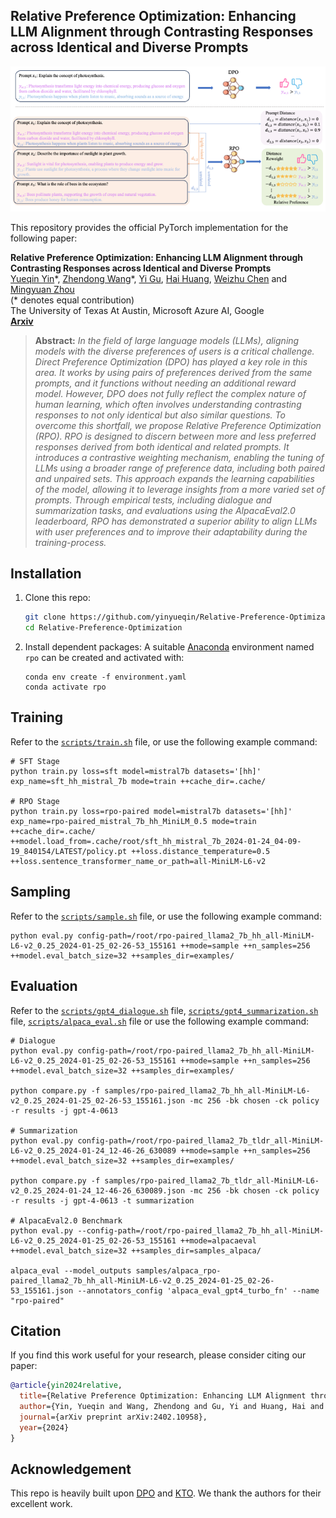 ## Relative Preference Optimization: Enhancing LLM Alignment through Contrasting Responses across Identical and Diverse Prompts

![teaser](./assets/teaser.png)

This repository provides the official PyTorch implementation for the following paper:

**Relative Preference Optimization: Enhancing LLM Alignment through Contrasting Responses across Identical and Diverse Prompts**<br>
[Yueqin Yin](https://scholar.google.com/citations?user=HhEo-1cAAAAJ&hl=zh-CN)\*, [Zhendong Wang](https://scholar.google.com/citations?user=lRiIjhcAAAAJ&hl=en)\*, [Yi Gu](https://www.linkedin.com/in/yi-gu-6b19991aa), [Hai Huang](https://www.linkedin.com/in/hai-huang-google/?utm_source=share&utm_medium=member_mweb&utm_campaign=share_via&utm_content=profile), [Weizhu Chen](http://scholar.google.com/citations?user=LG_E-4EAAAAJ&hl=zh-CN) and [Mingyuan Zhou](https://mingyuanzhou.github.io/)<br>
(* denotes equal contribution)<br>
The University of Texas At Austin, Microsoft Azure AI, Google<br>
[**Arxiv**](https://arxiv.org/abs/2402.10958)
> **Abstract:** *In the field of large language models (LLMs), aligning models with the diverse preferences of users is a critical challenge. Direct Preference Optimization (DPO) has played a key role in this area. It works by using pairs of preferences derived from the same prompts, and it functions without needing an additional reward model. However, DPO does not fully reflect the complex nature of human learning, which often involves understanding contrasting responses to not only identical but also similar questions. To overcome this shortfall, we propose Relative Preference Optimization (RPO). RPO is designed to discern between more and less preferred responses derived from both identical and related prompts. It introduces a contrastive weighting mechanism, enabling the tuning of LLMs using a broader range of preference data, including both paired and unpaired sets. This approach expands the learning capabilities of the model, allowing it to leverage insights from a more varied set of prompts. Through empirical tests, including dialogue and summarization tasks, and evaluations using the AlpacaEval2.0 leaderboard, RPO has demonstrated a superior ability to align LLMs with user preferences and to improve their adaptability during the training-process.*



## Installation
1. Clone this repo:
    ```bash
    git clone https://github.com/yinyueqin/Relative-Preference-Optimization.git
    cd Relative-Preference-Optimization
    ```
2. Install dependent packages:
A suitable [Anaconda](https://docs.anaconda.com/anaconda/install/) environment named `rpo` can be created and activated with:
   ```
   conda env create -f environment.yaml
   conda activate rpo
   ```

## Training

Refer to the [`scripts/train.sh`](scripts/train.sh) file, or use the following example command:
  ```
  # SFT Stage
  python train.py loss=sft model=mistral7b datasets='[hh]' exp_name=sft_hh_mistral_7b mode=train ++cache_dir=.cache/

  # RPO Stage
  python train.py loss=rpo-paired model=mistral7b datasets='[hh]' exp_name=rpo-paired_mistral_7b_hh_MiniLM_0.5 mode=train ++cache_dir=.cache/ ++model.load_from=.cache/root/sft_hh_mistral_7b_2024-01-24_04-09-19_840154/LATEST/policy.pt ++loss.distance_temperature=0.5 ++loss.sentence_transformer_name_or_path=all-MiniLM-L6-v2
  ```

## Sampling
Refer to the [`scripts/sample.sh`](scripts/sample.sh) file, or use the following example command:
  ```
  python eval.py config-path=/root/rpo-paired_llama2_7b_hh_all-MiniLM-L6-v2_0.25_2024-01-25_02-26-53_155161 ++mode=sample ++n_samples=256 ++model.eval_batch_size=32 ++samples_dir=examples/
  ```

## Evaluation
Refer to the [`scripts/gpt4_dialogue.sh`](scripts/gpt4_dialogue.sh) file, [`scripts/gpt4_summarization.sh`](scripts/gpt4_summarization.sh) file, [`scripts/alpaca_eval.sh`](scripts/alpaca_eval.sh) file or use the following example command:
  ```
  # Dialogue
  python eval.py config-path=/root/rpo-paired_llama2_7b_hh_all-MiniLM-L6-v2_0.25_2024-01-25_02-26-53_155161 ++mode=sample ++n_samples=256 ++model.eval_batch_size=32 ++samples_dir=examples/

  python compare.py -f samples/rpo-paired_llama2_7b_hh_all-MiniLM-L6-v2_0.25_2024-01-25_02-26-53_155161.json -mc 256 -bk chosen -ck policy -r results -j gpt-4-0613

  # Summarization
  python eval.py config-path=/root/rpo-paired_llama2_7b_tldr_all-MiniLM-L6-v2_0.25_2024-01-24_12-46-26_630089 ++mode=sample ++n_samples=256 ++model.eval_batch_size=32 ++samples_dir=examples/

  python compare.py -f samples/rpo-paired_llama2_7b_tldr_all-MiniLM-L6-v2_0.25_2024-01-24_12-46-26_630089.json -mc 256 -bk chosen -ck policy -r results -j gpt-4-0613 -t summarization 

  # AlpacaEval2.0 Benchmark
  python eval.py --config-path=/root/rpo-paired_llama2_7b_hh_all-MiniLM-L6-v2_0.25_2024-01-25_02-26-53_155161 ++mode=alpacaeval ++model.eval_batch_size=32 ++samples_dir=samples_alpaca/

  alpaca_eval --model_outputs samples/alpaca_rpo-paired_llama2_7b_hh_all-MiniLM-L6-v2_0.25_2024-01-25_02-26-53_155161.json --annotators_config 'alpaca_eval_gpt4_turbo_fn' --name "rpo-paired"
  ```



## Citation

If you find this work useful for your research, please consider citing our paper:

```bibtex
@article{yin2024relative,
  title={Relative Preference Optimization: Enhancing LLM Alignment through Contrasting Responses across Identical and Diverse Prompts},
  author={Yin, Yueqin and Wang, Zhendong and Gu, Yi and Huang, Hai and Chen, Weizhu and Zhou, Mingyuan},
  journal={arXiv preprint arXiv:2402.10958},
  year={2024}
}
```

## Acknowledgement
This repo is heavily built upon [DPO](https://github.com/eric-mitchell/direct-preference-optimization) and [KTO](https://github.com/ContextualAI/HALOs). We thank the authors for their excellent work.